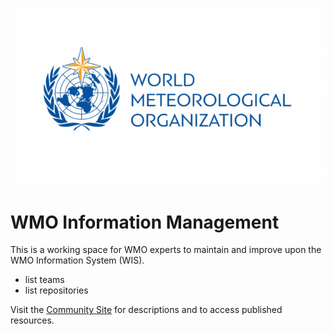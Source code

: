 
![wmo log](wmoLogo2.png)

# WMO Information Management 

This is a working space for WMO experts to maintain and improve upon the WMO Information System (WIS). 

- list teams
- list repositories

Visit the [Community Site](https://community.wmo.int/activity-areas/wmo-information-system-wis) for descriptions and to access published resources. 
